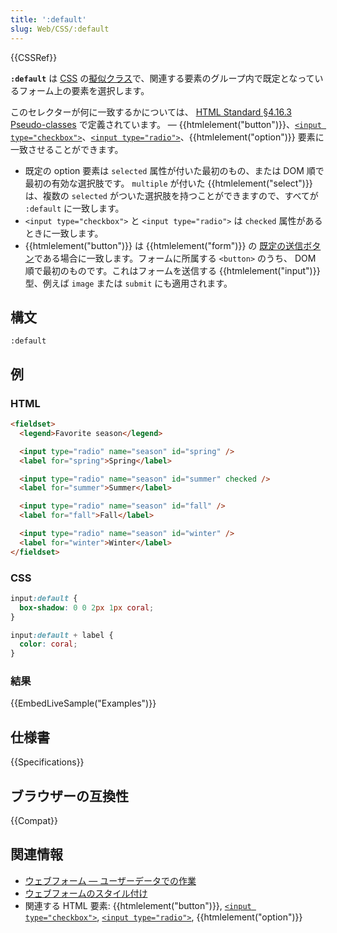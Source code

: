```yaml
---
title: ':default'
slug: Web/CSS/:default
---
```


{{CSSRef}}

**`:default`** は [CSS](/ja/docs/Web/CSS) の[擬似クラス](/ja/docs/Web/CSS/Pseudo-classes)で、関連する要素のグループ内で既定となっているフォーム上の要素を選択します。

このセレクターが何に一致するかについては、 [HTML Standard §4.16.3 Pseudo-classes](https://html.spec.whatwg.org/multipage/semantics-other.html#selector-default) で定義されています。 — {{htmlelement("button")}}、[`<input type="checkbox">`](/ja/docs/Web/HTML/Element/input/checkbox)、[`<input type="radio">`](/ja/docs/Web/HTML/Element/input/radio)、{{htmlelement("option")}} 要素に一致させることができます。

- 既定の option 要素は `selected` 属性が付いた最初のもの、または DOM 順で最初の有効な選択肢です。 `multiple` が付いた {{htmlelement("select")}} は、複数の `selected` がついた選択肢を持つことができますので、すべてが `:default` に一致します。
- `<input type="checkbox">` と `<input type="radio">` は `checked` 属性があるときに一致します。
- {{htmlelement("button")}} は {{htmlelement("form")}} の [既定の送信ボタン](https://html.spec.whatwg.org/multipage/form-control-infrastructure.html#implicit-submission)である場合に一致します。フォームに所属する `<button>` のうち、 DOM 順で最初のものです。これはフォームを送信する {{htmlelement("input")}} 型、例えば `image` または `submit` にも適用されます。

## 構文

```
:default
```

## 例

### HTML

```html
<fieldset>
  <legend>Favorite season</legend>

  <input type="radio" name="season" id="spring" />
  <label for="spring">Spring</label>

  <input type="radio" name="season" id="summer" checked />
  <label for="summer">Summer</label>

  <input type="radio" name="season" id="fall" />
  <label for="fall">Fall</label>

  <input type="radio" name="season" id="winter" />
  <label for="winter">Winter</label>
</fieldset>
```

### CSS

```css
input:default {
  box-shadow: 0 0 2px 1px coral;
}

input:default + label {
  color: coral;
}
```

### 結果

{{EmbedLiveSample("Examples")}}

## 仕様書

{{Specifications}}

## ブラウザーの互換性

{{Compat}}

## 関連情報

- [ウェブフォーム — ユーザーデータでの作業](/ja/docs/Learn/Forms)
- [ウェブフォームのスタイル付け](/ja/docs/Learn/Forms/Styling_web_forms)
- 関連する HTML 要素: {{htmlelement("button")}}, [`<input type="checkbox">`](/ja/docs/Web/HTML/Element/input/checkbox), [`<input type="radio">`](/ja/docs/Web/HTML/Element/input/radio), {{htmlelement("option")}}
